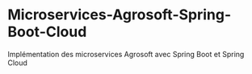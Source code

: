 # Microservices-Agrosoft-Spring-Boot-Cloud
Implémentation des microservices Agrosoft avec Spring Boot et Spring Cloud

